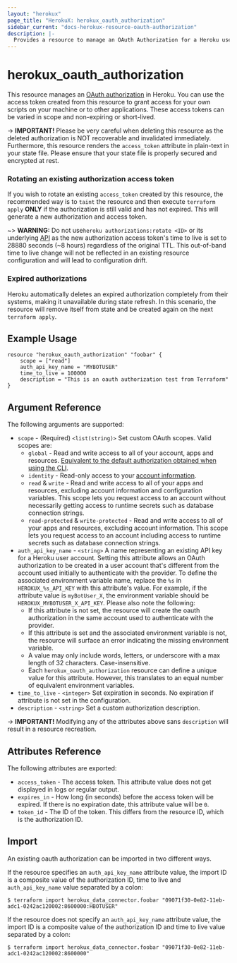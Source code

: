 ```yaml
---
layout: "herokux"
page_title: "HerokuX: herokux_oauth_authorization"
sidebar_current: "docs-herokux-resource-oauth-authorization"
description: |-
  Provides a resource to manage an OAuth Authorization for a Heroku user account.
---
```


# herokux\_oauth\_authorization

This resource manages an [OAuth authorization](https://devcenter.heroku.com/articles/oauth#direct-authorization) in Heroku.
You can use the access token created from this resource to grant access for your own scripts on your machine
or to other applications. These access tokens can be varied in scope and non-expiring or short-lived.

-> **IMPORTANT!**
Please be very careful when deleting this resource as the deleted authorization is NOT recoverable and invalidated immediately.
Furthermore, this resource renders the `access_token` attribute in plain-text in your state file.
Please ensure that your state file is properly secured and encrypted at rest.

### Rotating an existing authorization access token
If you wish to rotate an existing `access_token` created by this resource, the recommended way is to `taint` the resource
and then execute `terraform apply` **ONLY** if the authorization is still valid and has not expired.
This will generate a new authorization and access token.

~> **WARNING:**
Do not use`heroku authorizations:rotate <ID>` or its underlying [API](https://devcenter.heroku.com/articles/platform-api-reference#oauth-authorization-regenerate)
as the new authorization access token's time to live is set to 28880 seconds (~8 hours) regardless of the original TTL.
This out-of-band time to live change will not be reflected in an existing resource configuration and will lead to configuration drift.

### Expired authorizations
Heroku automatically deletes an expired authorization completely from their systems, making it unavailable during state refresh.
In this scenario, the resource will remove itself from state and be created again on the next `terraform apply`.

## Example Usage

```hcl-terraform
resource "herokux_oauth_authorization" "foobar" {
	scope = ["read"]
	auth_api_key_name = "MYBOTUSER"
	time_to_live = 100000
	description = "This is an oauth authorization test from Terraform"
}
```

## Argument Reference

The following arguments are supported:

* `scope` - (Required) `<list(string)>` Set custom OAuth scopes. Valid scopes are:
    * `global` - Read and write access to all of your account, apps and resources.
      [Equivalent to the default authorization obtained when using the CLI](https://devcenter.heroku.com/articles/authentication).
    * `identity` - Read-only access to your [account information](https://devcenter.heroku.com/articles/platform-api-reference#account).
    * `read` & `write` - Read and write access to all of your apps and resources, excluding account information and configuration variables.
      This scope lets you request access to an account without necessarily getting access to runtime secrets such as database connection strings.
    * `read-protected` & `write-protected` - Read and write access to all of your apps and resources, excluding account information.
      This scope lets you request access to an account including access to runtime secrets such as database connection strings.
* `auth_api_key_name` - `<string>` A name representing an existing API key for a Heroku user account.
  Setting this attribute allows an OAuth authorization to be created in a user account that's different from the account used
  initially to authenticate with the provider. To define the associated environment variable name,
  replace the `%s` in `HEROKUX_%s_API_KEY` with this attribute's value. For example, if the attribute value is `myBotUser_X`,
  the environment variable should be `HEROKUX_MYBOTUSER_X_API_KEY`. Please also note the following:
    * If this attribute is not set, the resource will create the oauth authorization in the same account
      used to authenticate with the provider.
    * If this attribute is set and the associated environment variable is not, the resource will surface an error indicating
      the missing environment variable.
    * A value may only include words, letters, or underscore with a max length of 32 characters. Case-insensitive.
    * Each `herokux_oauth_authorization` resource can define a unique value for this attribute. However, this translates
      to an equal number of equivalent environment variables.
* `time_to_live` - `<integer>` Set expiration in seconds. No expiration if attribute is not set in the configuration.
* `description` - `<string>` Set a custom authorization description.

-> **IMPORTANT!**
Modifying any of the attributes above sans `description` will result in a resource recreation.

## Attributes Reference

The following attributes are exported:

* `access_token` - The access token. This attribute value does not get displayed in logs or regular output.
* `expires_in` - How long (in seconds) before the access token will be expired.
If there is no expiration date, this attribute value will be `0`.
* `token_id` - The ID of the token. This differs from the resource ID, which is the authorization ID.

## Import

An existing oauth authorization can be imported in two different ways.

If the resource specifies an `auth_api_key_name` attribute value, the import ID is a composite value
of the authorization ID, time to live and `auth_api_key_name` value separated by a colon:

```shell script
$ terraform import herokux_data_connector.foobar "09071f30-0e82-11eb-adc1-0242ac120002:8600000:HBOTUSER"
```

If the resource does not specify an `auth_api_key_name` attribute value, the import ID is a composite value
of the authorization ID and time to live value separated by a colon:

```shell script
$ terraform import herokux_data_connector.foobar "09071f30-0e82-11eb-adc1-0242ac120002:8600000"
```
